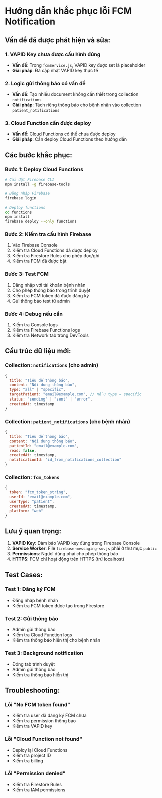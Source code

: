 # Hướng dẫn khắc phục lỗi FCM Notification

## Vấn đề đã được phát hiện và sửa:

### 1. VAPID Key chưa được cấu hình đúng
- **Vấn đề**: Trong `fcmService.js`, VAPID key được set là placeholder
- **Giải pháp**: Đã cập nhật VAPID key thực tế

### 2. Logic gửi thông báo có vấn đề
- **Vấn đề**: Tạo nhiều document không cần thiết trong collection `notifications`
- **Giải pháp**: Tách riêng thông báo cho bệnh nhân vào collection `patient_notifications`

### 3. Cloud Function cần được deploy
- **Vấn đề**: Cloud Functions có thể chưa được deploy
- **Giải pháp**: Cần deploy Cloud Functions theo hướng dẫn

## Các bước khắc phục:

### Bước 1: Deploy Cloud Functions
```bash
# Cài đặt Firebase CLI
npm install -g firebase-tools

# Đăng nhập Firebase
firebase login

# Deploy functions
cd functions
npm install
firebase deploy --only functions
```

### Bước 2: Kiểm tra cấu hình Firebase
1. Vào Firebase Console
2. Kiểm tra Cloud Functions đã được deploy
3. Kiểm tra Firestore Rules cho phép đọc/ghi
4. Kiểm tra FCM đã được bật

### Bước 3: Test FCM
1. Đăng nhập với tài khoản bệnh nhân
2. Cho phép thông báo trong trình duyệt
3. Kiểm tra FCM token đã được đăng ký
4. Gửi thông báo test từ admin

### Bước 4: Debug nếu cần
1. Kiểm tra Console logs
2. Kiểm tra Firebase Functions logs
3. Kiểm tra Network tab trong DevTools

## Cấu trúc dữ liệu mới:

### Collection: `notifications` (cho admin)
```javascript
{
  title: "Tiêu đề thông báo",
  content: "Nội dung thông báo",
  type: "all" | "specific",
  targetPatient: "email@example.com", // nếu type = specific
  status: "sending" | "sent" | "error",
  createdAt: timestamp
}
```

### Collection: `patient_notifications` (cho bệnh nhân)
```javascript
{
  title: "Tiêu đề thông báo",
  content: "Nội dung thông báo",
  patientId: "email@example.com",
  read: false,
  createdAt: timestamp,
  notificationId: "id_from_notifications_collection"
}
```

### Collection: `fcm_tokens`
```javascript
{
  token: "fcm_token_string",
  userId: "email@example.com",
  userType: "patient",
  createdAt: timestamp,
  platform: "web"
}
```

## Lưu ý quan trọng:

1. **VAPID Key**: Đảm bảo VAPID key đúng trong Firebase Console
2. **Service Worker**: File `firebase-messaging-sw.js` phải ở thư mục `public`
3. **Permissions**: Người dùng phải cho phép thông báo
4. **HTTPS**: FCM chỉ hoạt động trên HTTPS (trừ localhost)

## Test Cases:

### Test 1: Đăng ký FCM
- Đăng nhập bệnh nhân
- Kiểm tra FCM token được tạo trong Firestore

### Test 2: Gửi thông báo
- Admin gửi thông báo
- Kiểm tra Cloud Function logs
- Kiểm tra thông báo hiển thị cho bệnh nhân

### Test 3: Background notification
- Đóng tab trình duyệt
- Admin gửi thông báo
- Kiểm tra thông báo hiển thị

## Troubleshooting:

### Lỗi "No FCM token found"
- Kiểm tra user đã đăng ký FCM chưa
- Kiểm tra permission thông báo
- Kiểm tra VAPID key

### Lỗi "Cloud Function not found"
- Deploy lại Cloud Functions
- Kiểm tra project ID
- Kiểm tra billing

### Lỗi "Permission denied"
- Kiểm tra Firestore Rules
- Kiểm tra IAM permissions 